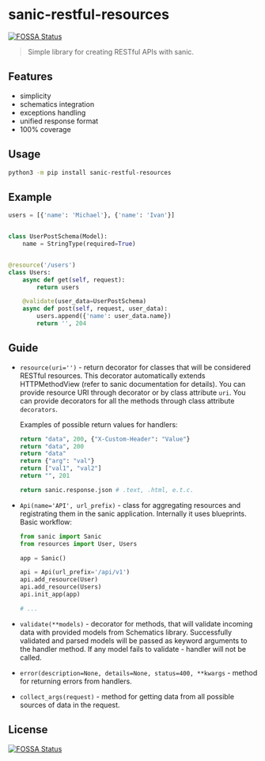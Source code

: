 # sanic-restful-resources
[![FOSSA Status](https://app.fossa.io/api/projects/git%2Bgithub.com%2Fmichaelkrukov%2Fsanic-restful-resources.svg?type=shield)](https://app.fossa.io/projects/git%2Bgithub.com%2Fmichaelkrukov%2Fsanic-restful-resources?ref=badge_shield)


> Simple library for creating RESTful APIs with sanic.

## Features

- simplicity
- schematics integration
- exceptions handling
- unified response format
- 100% coverage

## Usage

```bash
python3 -m pip install sanic-restful-resources
```

## Example

```py
users = [{'name': 'Michael'}, {'name': 'Ivan'}]


class UserPostSchema(Model):
    name = StringType(required=True)


@resource('/users')
class Users:
    async def get(self, request):
        return users

    @validate(user_data=UserPostSchema)
    async def post(self, request, user_data):
        users.append({'name': user_data.name})
        return '', 204
```

## Guide

- `resource(uri='')` - return decorator for classes that will be
  considered RESTful resources. This decorator automatically extends
  HTTPMethodView (refer to sanic documentation for details). You can
  provide resource URI through decorator or by class attribute `uri`.
  You can provide decorators for all the methods through class
  attribute `decorators`.

  Examples of possible return values for handlers:

  ```py
  return "data", 200, {"X-Custom-Header": "Value"}
  return "data", 200
  return "data"
  return {"arg": "val"}
  return ["val1", "val2"]
  return "", 201

  return sanic.response.json # .text, .html, e.t.c.
  ```

- `Api(name='API', url_prefix)` - class for aggregating resources
  and registrating them in the sanic application. Internally it uses
  blueprints. Basic workflow:

  ```py
  from sanic import Sanic
  from resources import User, Users

  app = Sanic()

  api = Api(url_prefix='/api/v1')
  api.add_resource(User)
  api.add_resource(Users)
  api.init_app(app)

  # ...
  ```

- `validate(**models)` - decorator for methods, that will validate
  incoming data with provided models from Schematics library. Successfully
  validated and parsed models will be passed as keyword arguments to
  the handler method. If any model fails to validate - handler will
  not be called.

- `error(description=None, details=None, status=400, **kwargs` - method
  for returning errors from handlers.

- `collect_args(request)` - method for getting data from all possible
  sources of data in the request.


## License
[![FOSSA Status](https://app.fossa.io/api/projects/git%2Bgithub.com%2Fmichaelkrukov%2Fsanic-restful-resources.svg?type=large)](https://app.fossa.io/projects/git%2Bgithub.com%2Fmichaelkrukov%2Fsanic-restful-resources?ref=badge_large)